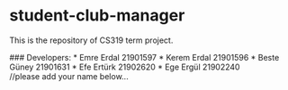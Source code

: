 # student-club-manager
<p> This is the repository of CS319 term project.</p>
### Developers:
* Emre Erdal 21901597
* Kerem Erdal 21901596
* Beste Güney 21901631
* Efe Ertürk 21902620
* Ege Ergül 21902240
<br/>//please add your name below...
